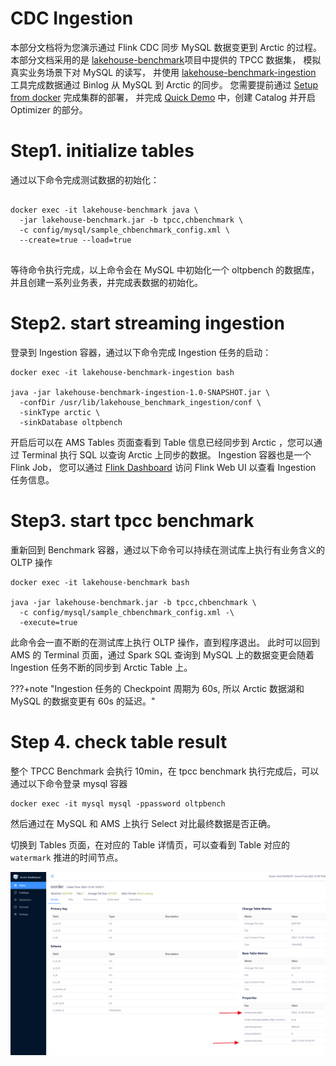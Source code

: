 # CDC Ingestion

本部分文档将为您演示通过 Flink CDC 同步 MySQL 数据变更到 Arctic 的过程。本部分文档采用的是 
[lakehouse-benchmark](https://github.com/NetEase/lakehouse-benchmark)项目中提供的 TPCC 数据集，
模拟真实业务场景下对 MySQL 的读写， 并使用 
[lakehouse-benchmark-ingestion](https://github.com/NetEase/lakehouse-benchmark-ingestion) 工具完成数据通过 Binlog 从 MySQL 到 Arctic 的同步。
您需要提前通过 [Setup from docker](./setup/setup-from-docker.md) 完成集群的部署，
并完成 [Quick Demo](./quick-demo.md) 中，创建 Catalog 并开启 Optimizer 的部分。


# Step1. initialize tables


通过以下命令完成测试数据的初始化：

```shell

docker exec -it lakehouse-benchmark java \
  -jar lakehouse-benchmark.jar -b tpcc,chbenchmark \
  -c config/mysql/sample_chbenchmark_config.xml \
  --create=true --load=true
  
```

等待命令执行完成，以上命令会在 MySQL 中初始化一个 oltpbench 的数据库，并且创建一系列业务表，并完成表数据的初始化。

# Step2. start streaming ingestion

登录到 Ingestion 容器，通过以下命令完成 Ingestion 任务的启动：

```shell
docker exec -it lakehouse-benchmark-ingestion bash

java -jar lakehouse-benchmark-ingestion-1.0-SNAPSHOT.jar \
  -confDir /usr/lib/lakehouse_benchmark_ingestion/conf \
  -sinkType arctic \
  -sinkDatabase oltpbench
```

开启后可以在 AMS Tables 页面查看到 Table 信息已经同步到 Arctic ，您可以通过 Terminal 执行 SQL 以查询 Arctic 上同步的数据。
Ingestion 容器也是一个 Flink Job， 您可以通过 [Flink Dashboard](http://localhost:8082)  访问 Flink Web UI 以查看 Ingestion 任务信息。


# Step3. start tpcc benchmark

重新回到 Benchmark 容器，通过以下命令可以持续在测试库上执行有业务含义的 OLTP 操作

```shell
docker exec -it lakehouse-benchmark bash

java -jar lakehouse-benchmark.jar -b tpcc,chbenchmark \
  -c config/mysql/sample_chbenchmark_config.xml -\
  -execute=true
```

此命令会一直不断的在测试库上执行 OLTP 操作，直到程序退出。
此时可以回到 AMS 的 Terminal 页面，通过 Spark SQL 查询到  MySQL 上的数据变更会随着 Ingestion 任务不断的同步到 Arctic Table 上。

???+note "Ingestion 任务的 Checkpoint 周期为 60s,  所以 Arctic 数据湖和 MySQL 的数据变更有 60s 的延迟。"


# Step 4. check table result

整个 TPCC Benchmark 会执行 10min，在 tpcc benchmark 执行完成后，可以通过以下命令登录 mysql 容器

```shell
docker exec -it mysql mysql -ppassword oltpbench
```

然后通过在 MySQL 和 AMS 上执行 Select 对比最终数据是否正确。

切换到 Tables 页面，在对应的 Table 详情页，可以查看到 Table 对应的 `watermark` 推进的时间节点。

![CDC Table Watermark](../images/quickstart/cdc-watermark.png)